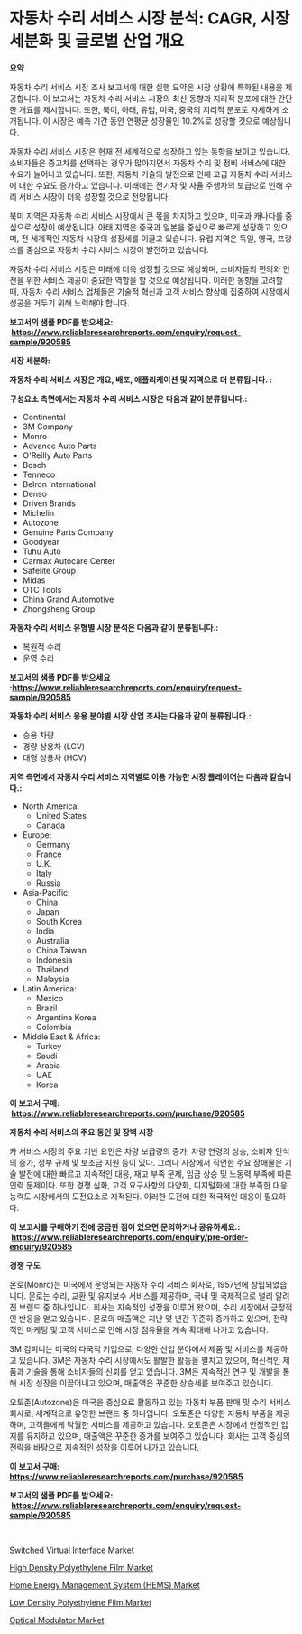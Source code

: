 <p><h1>자동차 수리 서비스 시장 분석: CAGR, 시장 세분화 및 글로벌 산업 개요</h1></p><p><strong>요약</strong></p>
<p><p>자동차 수리 서비스 시장 조사 보고서에 대한 실행 요약은 시장 상황에 특화된 내용을 제공합니다. 이 보고서는 자동차 수리 서비스 시장의 최신 동향과 지리적 분포에 대한 간단한 개요를 제시합니다. 또한, 북미, 아태, 유럽, 미국, 중국의 지리적 분포도 자세하게 소개됩니다. 이 시장은 예측 기간 동안 연평균 성장율인 10.2%로 성장할 것으로 예상됩니다. </p><p>자동차 수리 서비스 시장은 현재 전 세계적으로 성장하고 있는 동향을 보이고 있습니다. 소비자들은 중고차를 선택하는 경우가 많아지면서 자동차 수리 및 정비 서비스에 대한 수요가 늘어나고 있습니다. 또한, 자동차 기술의 발전으로 인해 고급 자동차 수리 서비스에 대한 수요도 증가하고 있습니다. 미래에는 전기차 및 자율 주행차의 보급으로 인해 수리 서비스 시장이 더욱 성장할 것으로 전망됩니다.</p><p>북미 지역은 자동차 수리 서비스 시장에서 큰 몫을 차지하고 있으며, 미국과 캐나다를 중심으로 성장이 예상됩니다. 아태 지역은 중국과 일본을 중심으로 빠르게 성장하고 있으며, 전 세계적인 자동차 시장의 성장세를 이끌고 있습니다. 유럽 지역은 독일, 영국, 프랑스를 중심으로 자동차 수리 서비스 시장이 발전하고 있습니다.</p><p>자동차 수리 서비스 시장은 미래에 더욱 성장할 것으로 예상되며, 소비자들의 편의와 안전을 위한 서비스 제공이 중요한 역할을 할 것으로 예상됩니다. 이러한 동향을 고려할 때, 자동차 수리 서비스 업체들은 기술적 혁신과 고객 서비스 향상에 집중하여 시장에서 성공을 거두기 위해 노력해야 합니다.</p></p>
<p><strong>보고서의 샘플 PDF를 받으세요: &nbsp;<a href="https://www.reliableresearchreports.com/enquiry/request-sample/920585">https://www.reliableresearchreports.com/enquiry/request-sample/920585</a></strong></p>
<p><strong>시장 세분화:</strong></p>
<p><strong> 자동차 수리 서비스 시장은 개요, 배포, 애플리케이션 및 지역으로 더 분류됩니다. :</strong></p>
<p><strong>구성요소 측면에서는 자동차 수리 서비스 시장은 다음과 같이 분류됩니다.:</strong></p>
<p><ul><li>Continental</li><li>3M Company</li><li>Monro</li><li>Advance Auto Parts</li><li>O'Reilly Auto Parts</li><li>Bosch</li><li>Tenneco</li><li>Belron International</li><li>Denso</li><li>Driven Brands</li><li>Michelin</li><li>Autozone</li><li>Genuine Parts Company</li><li>Goodyear</li><li>Tuhu Auto</li><li>Carmax Autocare Center</li><li>Safelite Group</li><li>Midas</li><li>OTC Tools</li><li>China Grand Automotive</li><li>Zhongsheng Group</li></ul></p>
<p><strong> 자동차 수리 서비스 유형별 시장 분석은 다음과 같이 분류됩니다.:</strong></p>
<p><ul><li>복원적 수리</li><li>운영 수리</li></ul></p>
<p><strong>보고서의 샘플 PDF를 받으세요 :<a href="https://www.reliableresearchreports.com/enquiry/request-sample/920585">https://www.reliableresearchreports.com/enquiry/request-sample/920585</a></strong></p>
<p><strong> 자동차 수리 서비스 응용 분야별 시장 산업 조사는 다음과 같이 분류됩니다.:</strong></p>
<p><ul><li>승용 차량</li><li>경량 상용차 (LCV)</li><li>대형 상용차 (HCV)</li></ul></p>
<p><strong>지역 측면에서 자동차 수리 서비스 지역별로 이용 가능한 시장 플레이어는 다음과 같습니다.:</strong></p>
<p><ul>
    <li>
        North America:
        <ul>
            <li>United States</li>
            <li>Canada</li>
        </ul>
    </li>
    <li>
        Europe:
        <ul>
            <li>Germany</li>
            <li>France</li>
            <li>U.K.</li>
            <li>Italy</li>
            <li>Russia</li>
        </ul>
    </li>
    <li>
        Asia-Pacific:
        <ul>
            <li>China</li>
            <li>Japan</li>
            <li>South Korea</li>
            <li>India</li>
            <li>Australia</li>
            <li>China Taiwan</li>
            <li>Indonesia</li>
            <li>Thailand</li>
            <li>Malaysia</li>
        </ul>
    </li>
    <li>
        Latin America:
        <ul>
            <li>Mexico</li>
            <li>Brazil</li>
            <li>Argentina Korea</li>
            <li>Colombia</li>
        </ul>
    </li>
    <li>
        Middle East & Africa:
        <ul>
            <li>Turkey</li>
            <li>Saudi</li>
            <li>Arabia</li>
            <li>UAE</li>
            <li>Korea</li>
        </ul>
    </li>
    </ul></p>
<p><strong>이 보고서 구매: &nbsp;<a href="https://www.reliableresearchreports.com/purchase/920585">https://www.reliableresearchreports.com/purchase/920585</a></strong></p>
<p><strong>자동차 수리 서비스의 주요 동인 및 장벽 시장</strong></p>
<p><p>카 서비스 시장의 주요 기반 요인은 차량 보급량의 증가, 차량 연령의 상승, 소비자 인식의 증가, 정부 규제 및 보조금 지원 등이 있다. 그러나 시장에서 직면한 주요 장애물은 기술 발전에 대한 빠르고 지속적인 대응, 재고 부족 문제, 임금 상승 및 노동력 부족에 따른 인력 문제이다. 또한 경쟁 심화, 고객 요구사항의 다양화, 디지털화에 대한 부족한 대응 능력도 시장에서의 도전요소로 지적된다. 이러한 도전에 대한 적극적인 대응이 필요하다.</p></p>
<p><strong>이 보고서를 구매하기 전에 궁금한 점이 있으면 문의하거나 공유하세요.: &nbsp;<a href="https://www.reliableresearchreports.com/enquiry/pre-order-enquiry/920585">https://www.reliableresearchreports.com/enquiry/pre-order-enquiry/920585</a></strong></p>
<p><strong>경쟁 구도</strong></p>
<p><p>몬로(Monro)는 미국에서 운영되는 자동차 수리 서비스 회사로, 1957년에 창립되었습니다. 몬로는 수리, 교환 및 유지보수 서비스를 제공하며, 국내 및 국제적으로 널리 알려진 브랜드 중 하나입니다. 회사는 지속적인 성장을 이루어 왔으며, 수리 시장에서 긍정적인 반응을 얻고 있습니다. 몬로의 매출액은 지난 몇 년간 꾸준히 증가하고 있으며, 전략적인 마케팅 및 고객 서비스로 인해 시장 점유율을 계속 확대해 나가고 있습니다.</p><p>3M 컴퍼니는 미국의 다국적 기업으로, 다양한 산업 분야에서 제품 및 서비스를 제공하고 있습니다. 3M은 자동차 수리 시장에서도 활발한 활동을 펼치고 있으며, 혁신적인 제품과 기술을 통해 소비자들의 신뢰를 얻고 있습니다. 3M은 지속적인 연구 및 개발을 통해 시장 성장을 이끌어내고 있으며, 매출액은 꾸준한 상승세를 보여주고 있습니다.</p><p>오토존(Autozone)은 미국을 중심으로 활동하고 있는 자동차 부품 판매 및 수리 서비스 회사로, 세계적으로 유명한 브랜드 중 하나입니다. 오토존은 다양한 자동차 부품을 제공하며, 고객들에게 탁월한 서비스를 제공하고 있습니다. 오토존은 시장에서 안정적인 입지를 유지하고 있으며, 매출액은 꾸준한 증가를 보여주고 있습니다. 회사는 고객 중심의 전략을 바탕으로 지속적인 성장을 이루어 나가고 있습니다.</p></p>
<p><strong>이 보고서 구매: &nbsp; <a href="https://www.reliableresearchreports.com/purchase/920585">https://www.reliableresearchreports.com/purchase/920585</a></strong></p>
<p><strong>보고서의 샘플 PDF를 받으세요: &nbsp;<a href="https://www.reliableresearchreports.com/enquiry/request-sample/920585">https://www.reliableresearchreports.com/enquiry/request-sample/920585</a></strong><strong></strong></p>
<p>&nbsp;</p>
<p><p><a href="https://github.com/peachesmcdowel1/Market-Research-Report-List-1/blob/main/switched-virtual-interface-market.md">Switched Virtual Interface Market</a></p><p><a href="https://issuu.com/reportprime-2/docs/high-density-polyethylene-film-market-size-2030.pp">High Density Polyethylene Film Market</a></p><p><a href="https://github.com/edytherolanlouisejk1miz0wig/Market-Research-Report-List-1/blob/main/home-energy-management-system-hems-market.md">Home Energy Management System (HEMS) Market</a></p><p><a href="https://issuu.com/reportprime-2/docs/low-density-polyethylene-film-market-size-2030.ppt">Low Density Polyethylene Film Market</a></p><p><a href="https://github.com/RoccoManning/Market-Research-Report-List-3/blob/main/optical-modulator-market.md">Optical Modulator Market</a></p></p>